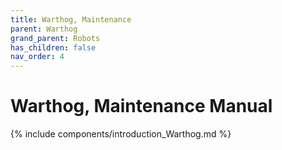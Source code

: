 ```yaml
---
title: Warthog, Maintenance
parent: Warthog
grand_parent: Robots
has_children: false
nav_order: 4
---
```


# Warthog, Maintenance Manual

{% include components/introduction_Warthog.md %}

<!-- TODO -->
